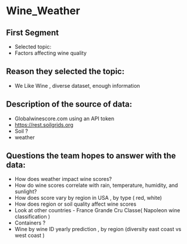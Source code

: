 # Wine_Weather
## First Segment

* Selected topic:
* Factors affecting wine quality

## Reason they selected the topic:
* We Like Wine , diverse dataset, enough information

## Description of the source of data:
* Globalwinescore.com using an API token
* https://rest.soilgrids.org
* Soil ?
* weather

## Questions the team hopes to answer with the data:

* How does weather impact wine scores?
* How do wine scores correlate with rain, temperature, humidity, and sunlight?
* How does score vary by region in USA , by type ( red, white) 
* How does region or soil quality affect wine scores
* Look at other countries - France Grande Cru Classe( Napoleon wine classification ) 
* Containers ? 
* Wine by wine ID yearly prediction , by region (diversity east coast vs west coast ) 
